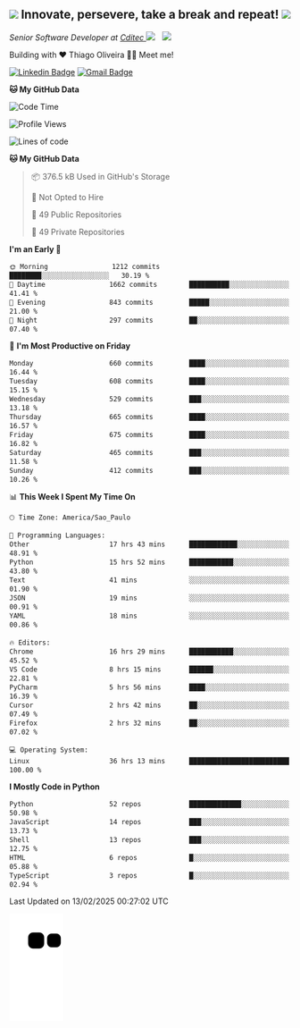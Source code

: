 <h2><img src="https://emojis.slackmojis.com/emojis/images/1531849430/4246/blob-sunglasses.gif?1531849430" width="30"/> Innovate, persevere, take a break and repeat! <img src="https://media.giphy.com/media/12oufCB0MyZ1Go/giphy.gif" width="50"></h2>
<img align='right' src="https://media.giphy.com/media/M9gbBd9nbDrOTu1Mqx/giphy.gif" width="230">
<p><em>Senior Software Developer at <a href="https://www.cditec.com.br/">Cditec
</a><img src="https://media.giphy.com/media/WUlplcMpOCEmTGBtBW/giphy.gif" width="30"> 
</em></p>



Building with ❤️ Thiago Oliveira 👋🏽 Meet me!

[![Linkedin Badge](https://img.shields.io/badge/-Thiago-blue?style=flat-square&logo=Linkedin&logoColor=white&link=https://www.linkedin.com/in/tgmarinho/)](https://www.linkedin.com/in/thiagoceconelo/) 
[![Gmail Badge](https://img.shields.io/badge/-thiceconelo@gmail.com-c14438?style=flat-square&logo=Gmail&logoColor=white&link=mailto:thiceconelo@gmail.com)](mailto:thiceconelo@gmail.com)

</em></p>

<!-- <span style="height ">
![Anurag's GitHub stats](https://github-readme-stats.vercel.app/api?username=arthurspk&show_icons=true&theme=tokyonight)
</span> -->

**🐱 My GitHub Data** 
<!--START_SECTION:waka-->
![Code Time](http://img.shields.io/badge/Code%20Time-2%2C580%20hrs%2052%20mins-blue)

![Profile Views](http://img.shields.io/badge/Profile%20Views-7-blue)

![Lines of code](https://img.shields.io/badge/From%20Hello%20World%20I%27ve%20Written-5.6%20million%20lines%20of%20code-blue)

**🐱 My GitHub Data** 

> 📦 376.5 kB Used in GitHub's Storage 
 > 
> 🚫 Not Opted to Hire
 > 
> 📜 49 Public Repositories 
 > 
> 🔑 49 Private Repositories 
 > 
**I'm an Early 🐤** 

```text
🌞 Morning                1212 commits        ████████░░░░░░░░░░░░░░░░░   30.19 % 
🌆 Daytime                1662 commits        ██████████░░░░░░░░░░░░░░░   41.41 % 
🌃 Evening                843 commits         █████░░░░░░░░░░░░░░░░░░░░   21.00 % 
🌙 Night                  297 commits         ██░░░░░░░░░░░░░░░░░░░░░░░   07.40 % 
```
📅 **I'm Most Productive on Friday** 

```text
Monday                   660 commits         ████░░░░░░░░░░░░░░░░░░░░░   16.44 % 
Tuesday                  608 commits         ████░░░░░░░░░░░░░░░░░░░░░   15.15 % 
Wednesday                529 commits         ███░░░░░░░░░░░░░░░░░░░░░░   13.18 % 
Thursday                 665 commits         ████░░░░░░░░░░░░░░░░░░░░░   16.57 % 
Friday                   675 commits         ████░░░░░░░░░░░░░░░░░░░░░   16.82 % 
Saturday                 465 commits         ███░░░░░░░░░░░░░░░░░░░░░░   11.58 % 
Sunday                   412 commits         ███░░░░░░░░░░░░░░░░░░░░░░   10.26 % 
```


📊 **This Week I Spent My Time On** 

```text
🕑︎ Time Zone: America/Sao_Paulo

💬 Programming Languages: 
Other                    17 hrs 43 mins      ████████████░░░░░░░░░░░░░   48.91 % 
Python                   15 hrs 52 mins      ███████████░░░░░░░░░░░░░░   43.80 % 
Text                     41 mins             ░░░░░░░░░░░░░░░░░░░░░░░░░   01.90 % 
JSON                     19 mins             ░░░░░░░░░░░░░░░░░░░░░░░░░   00.91 % 
YAML                     18 mins             ░░░░░░░░░░░░░░░░░░░░░░░░░   00.86 % 

🔥 Editors: 
Chrome                   16 hrs 29 mins      ███████████░░░░░░░░░░░░░░   45.52 % 
VS Code                  8 hrs 15 mins       ██████░░░░░░░░░░░░░░░░░░░   22.81 % 
PyCharm                  5 hrs 56 mins       ████░░░░░░░░░░░░░░░░░░░░░   16.39 % 
Cursor                   2 hrs 42 mins       ██░░░░░░░░░░░░░░░░░░░░░░░   07.49 % 
Firefox                  2 hrs 32 mins       ██░░░░░░░░░░░░░░░░░░░░░░░   07.02 % 

💻 Operating System: 
Linux                    36 hrs 13 mins      █████████████████████████   100.00 % 
```

**I Mostly Code in Python** 

```text
Python                   52 repos            █████████████░░░░░░░░░░░░   50.98 % 
JavaScript               14 repos            ███░░░░░░░░░░░░░░░░░░░░░░   13.73 % 
Shell                    13 repos            ███░░░░░░░░░░░░░░░░░░░░░░   12.75 % 
HTML                     6 repos             █░░░░░░░░░░░░░░░░░░░░░░░░   05.88 % 
TypeScript               3 repos             █░░░░░░░░░░░░░░░░░░░░░░░░   02.94 % 
```




 Last Updated on 13/02/2025 00:27:02 UTC
<!--END_SECTION:waka-->

![Snake animation](https://github.com/rafaballerini/rafaballerini/blob/output/github-contribution-grid-snake.svg)


<!---
ceconelo/ceconelo is a ✨ special ✨ repository because its `README.md` (this file) appears on your GitHub profile.
You can click the Preview link to take a look at your changes.
--->
